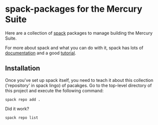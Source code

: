 # spack-packages for the Mercury Suite

Here are a collection of [spack](https://spack.io/)  packages to manage
building the Mercury Suite.

For more about spack and what you can do with it, spack has lots of
[documentation](https://spack.readthedocs.io/en/latest/) and a good
[tutorial](https://spack.readthedocs.io/en/latest/tutorial_sc16.html).

## Installation

Once you've set up spack itself, you need to teach it about this collection
('repository' in spack lingo) of pacakges.  Go to the top-level directory of
this project and execute the following command:

    spack repo add .

Did it work?

    spack repo list
